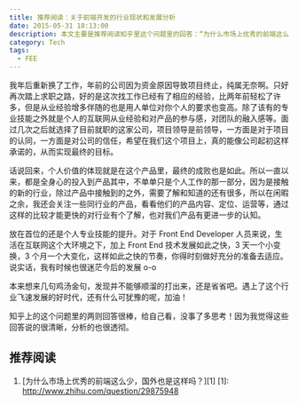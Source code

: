 ```yaml
---
title: 推荐阅读：关于前端开发的行业现状和发展分析
date: 2015-05-31 18:13:00
description: 本文主要是推荐阅读知乎里这个问题里的回答：“为什么市场上优秀的前端这么少，国外也是这样吗？”
category: Tech
tags: 
  - FEE
---
```

我年后重新换了工作，年前的公司因为资金原因导致项目终止，纯属无奈啊。只好再次踏上求职之路，好的是这次找工作已经有了相应的经验，比两年前轻松了许多，但是从业经验增多伴随的也是用人单位对你个人的要求也变高。除了该有的专业技能之外就是个人的互联网从业经验和对产品的参与感，对团队的融入感等。面过几次之后就选择了目前就职的这家公司，项目领导是前领导，一方面是对于项目的认同，一方面是对公司的信任，希望在我们这个项目上，真的能像公司起初这样承诺的，从而实现最终的目标。

话说回来，个人价值的体现就是在这个产品里，最终的成败也是如此。所以一直以来，都是全身心的投入到产品其中，不单单只是个人工作的那一部分，因为是接触的新的行业，除过产品中接触到的之外，需要了解和知道的还有很多，所以在闲暇之余，我还会关注一些同行业的产品，看看他们的产品内容、定位、运营等，通过这样的比较才能更快的对行业有个了解，也对我们产品有更进一步的认知。

放在首位的还是个人专业技能的提升。对于 Front End Developer 人员来说，生活在互联网这个大环境之下，加上 Front End 技术发展如此之快，3 天一个小变换，3 个月一个大变化，这样如此之快的节奏，你得时刻做好充分的准备去适应。说实话，我有时候也很迷茫今后的发展 o-o

本来想来几句鸡汤金句，发现并不能够顺溜的打出来，还是省省吧。遇上了这个行业飞速发展的好时代，还有什么可犹豫的呢，加油！

知乎上的这个问题里的两则回答很棒，给自己看，没事了多思考！因为我觉得这些回答说的很清晰，分析的也很透彻。

## 推荐阅读
1. [为什么市场上优秀的前端这么少，国外也是这样吗？][1]
[1]: http://www.zhihu.com/question/29875948
